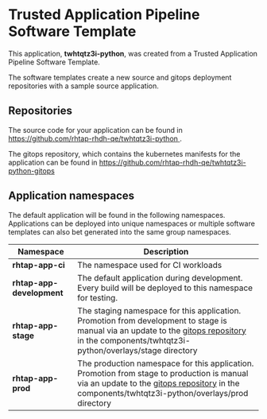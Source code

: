 # Trusted Application Pipeline Software Template

This application, **twhtqtz3i-python**, was created from a Trusted Application Pipeline Software Template.

The software templates create a new source and gitops deployment repositories with a sample source application. 

## Repositories

The source code for your application can be found in [https://github.com/rhtap-rhdh-qe/twhtqtz3i-python ](https://github.com/rhtap-rhdh-qe/twhtqtz3i-python ).
 
The gitops repository, which contains the kubernetes manifests for the application can be found in 
[https://github.com/rhtap-rhdh-qe/twhtqtz3i-python-gitops ](https://github.com/rhtap-rhdh-qe/twhtqtz3i-python-gitops ) 

## Application namespaces 

The default application will be found in the following namespaces. Applications can be deployed into unique namespaces or multiple software templates can also bet generated into the same group namespaces.  

|  Namespace   |  Description   |  
| -------- | -------- |
| **rhtap-app-ci** | The namespace used for CI workloads |
| **rhtap-app-development** | The default application during development. Every build will be deployed to this namespace for testing. |
| **rhtap-app-stage** | The staging namespace for this application. Promotion from development to stage is manual via an update to the [gitops repository](https://github.com/rhtap-rhdh-qe/twhtqtz3i-python-gitops ) in the components/twhtqtz3i-python/overlays/stage directory |
| **rhtap-app-prod** | The production namespace for this application. Promotion from stage to production is manual via an update to the [gitops repository](https://github.com/rhtap-rhdh-qe/twhtqtz3i-python-gitops ) in the components/twhtqtz3i-python/overlays/prod directory |